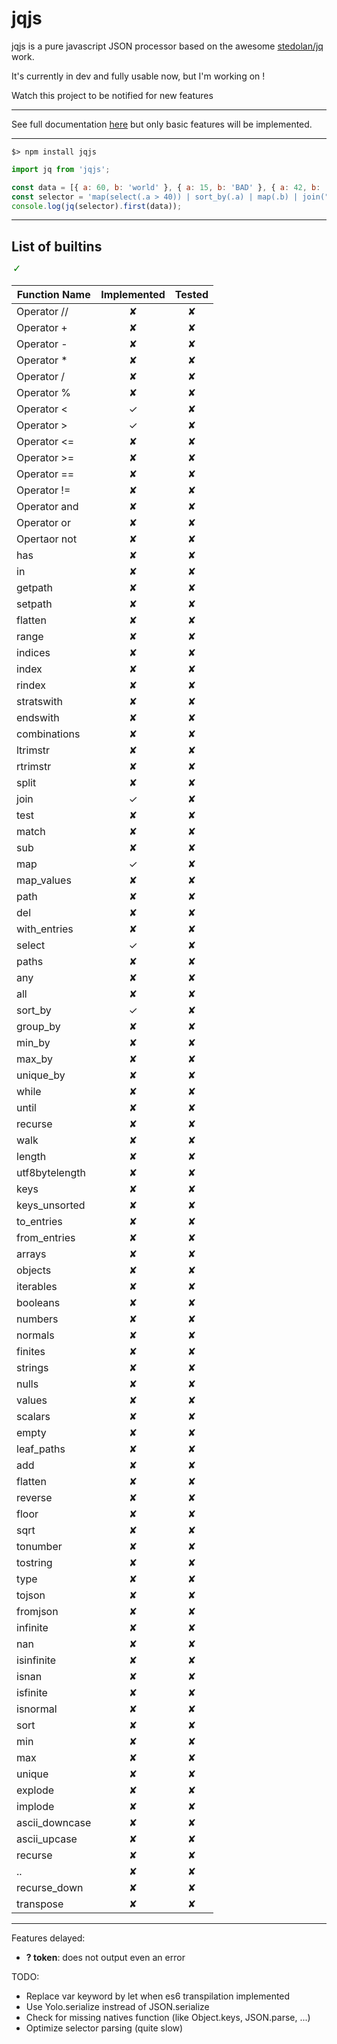 jqjs
====

jqjs is a pure javascript JSON processor based on the awesome [stedolan/jq](https://github.com/stedolan/jq) work.

It's currently in dev and fully usable now, but I'm working on !

Watch this project to be notified for new features

---

See full documentation [here](https://stedolan.github.io/jq/manual/#Basicfilters) but only basic features will be implemented.

---

```shell-script
$> npm install jqjs
```
```javascript
import jq from 'jqjs';

const data = [{ a: 60, b: 'world' }, { a: 15, b: 'BAD' }, { a: 42, b: 'hello' }];
const selector = 'map(select(.a > 40)) | sort_by(.a) | map(.b) | join(" ")';
console.log(jq(selector).first(data));
```
---

## List of builtins

<a><img src="data:image/svg+xml;base64,PHN2ZyB2ZXJzaW9uPSIxLjEiIHhtbG5zPSJodHRwOi8vd3d3LnczLm9yZy8yMDAwL3N2ZyIgd2lkdGg9IjE2IiBoZWlnaHQ9IjE2Ij48dGV4dCBmb250LXNpemU9IjE2IiB4PSIyIiB5PSIxMSI+PHRzcGFuIGZpbGw9ImdyZWVuIj4mI3gyNzEzOzwvdHNwYW4+PC90ZXh0Pjwvc3ZnPg==" /></a>

| Function Name  | Implemented | Tested |
|----------------|:-----------:|:------:|
| Operator //    | ✘           | ✘      |
| Operator +     | ✘           | ✘      |
| Operator -     | ✘           | ✘      |
| Operator *     | ✘           | ✘      |
| Operator /     | ✘           | ✘      |
| Operator %     | ✘           | ✘      |
| Operator <     | ✓           | ✘      |
| Operator >     | ✓           | ✘      |
| Operator <=    | ✘           | ✘      |
| Operator >=    | ✘           | ✘      |
| Operator ==    | ✘           | ✘      |
| Operator !=    | ✘           | ✘      |
| Operator and   | ✘           | ✘      |
| Operator or    | ✘           | ✘      |
| Opertaor not   | ✘           | ✘      |
| has            | ✘           | ✘      |
| in             | ✘           | ✘      |
| getpath        | ✘           | ✘      |
| setpath        | ✘           | ✘      |
| flatten        | ✘           | ✘      |
| range          | ✘           | ✘      |
| indices        | ✘           | ✘      |
| index          | ✘           | ✘      |
| rindex         | ✘           | ✘      |
| stratswith     | ✘           | ✘      |
| endswith       | ✘           | ✘      |
| combinations   | ✘           | ✘      |
| ltrimstr       | ✘           | ✘      |
| rtrimstr       | ✘           | ✘      |
| split          | ✘           | ✘      |
| join           | ✓           | ✘      |
| test           | ✘           | ✘      |
| match          | ✘           | ✘      |
| sub            | ✘           | ✘      |
| map            | ✓           | ✘      |
| map_values     | ✘           | ✘      |
| path           | ✘           | ✘      |
| del            | ✘           | ✘      |
| with_entries   | ✘           | ✘      |
| select         | ✓           | ✘      |
| paths          | ✘           | ✘      |
| any            | ✘           | ✘      |
| all            | ✘           | ✘      |
| sort_by        | ✓           | ✘      |
| group_by       | ✘           | ✘      |
| min_by         | ✘           | ✘      |
| max_by         | ✘           | ✘      |
| unique_by      | ✘           | ✘      |
| while          | ✘           | ✘      |
| until          | ✘           | ✘      |
| recurse        | ✘           | ✘      |
| walk           | ✘           | ✘      |
| length         | ✘           | ✘      |
| utf8bytelength | ✘           | ✘      |
| keys           | ✘           | ✘      |
| keys_unsorted  | ✘           | ✘      |
| to_entries     | ✘           | ✘      |
| from_entries   | ✘           | ✘      |
| arrays         | ✘           | ✘      |
| objects        | ✘           | ✘      |
| iterables      | ✘           | ✘      |
| booleans       | ✘           | ✘      |
| numbers        | ✘           | ✘      |
| normals        | ✘           | ✘      |
| finites        | ✘           | ✘      |
| strings        | ✘           | ✘      |
| nulls          | ✘           | ✘      |
| values         | ✘           | ✘      |
| scalars        | ✘           | ✘      |
| empty          | ✘           | ✘      |
| leaf_paths     | ✘           | ✘      |
| add            | ✘           | ✘      |
| flatten        | ✘           | ✘      |
| reverse        | ✘           | ✘      |
| floor          | ✘           | ✘      |
| sqrt           | ✘           | ✘      |
| tonumber       | ✘           | ✘      |
| tostring       | ✘           | ✘      |
| type           | ✘           | ✘      |
| tojson         | ✘           | ✘      |
| fromjson       | ✘           | ✘      |
| infinite       | ✘           | ✘      |
| nan            | ✘           | ✘      |
| isinfinite     | ✘           | ✘      |
| isnan          | ✘           | ✘      |
| isfinite       | ✘           | ✘      |
| isnormal       | ✘           | ✘      |
| sort           | ✘           | ✘      |
| min            | ✘           | ✘      |
| max            | ✘           | ✘      |
| unique         | ✘           | ✘      |
| explode        | ✘           | ✘      |
| implode        | ✘           | ✘      |
| ascii_downcase | ✘           | ✘      |
| ascii_upcase   | ✘           | ✘      |
| recurse        | ✘           | ✘      |
| ..             | ✘           | ✘      |
| recurse_down   | ✘           | ✘      |
| transpose      | ✘           | ✘      |

---
Features delayed:
* **? token**: does not output even an error

TODO:
* Replace var keyword by let when es6 transpilation implemented
* Use Yolo.serialize instread of JSON.serialize
* Check for missing natives function (like Object.keys, JSON.parse, ...)
* Optimize selector parsing (quite slow)
